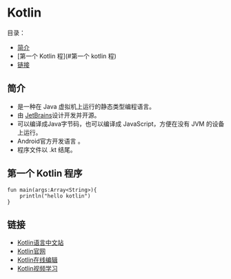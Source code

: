 # Kotlin

目录：

- [简介](#简介)
- [第一个 Kotlin 程](#第一个 kotlin 程)
- [链接](#链接)

## 简介

- 是一种在 Java 虚拟机上运行的静态类型编程语言。
- 由 [JetBrains](https://baike.so.com/doc/5381594-5617929.html)设计开发并开源。 
- 可以编译成Java字节码，也可以编译成 JavaScript，方便在没有 JVM 的设备上运行。 
- Android官方开发语言 。
- 程序文件以 .kt 结尾。

## 第一个 Kotlin 程序

```
fun main(args:Array<String>){
	println("hello kotlin")
}
```

## 链接

- [Kotlin语言中文站](https://www.kotlincn.net/)
- [Kotlin官网](http://kotlinlang.org/)
- [Kotlin在线编辑](https://try.kotlinlang.org/)
- [Kotlin视频学习](https://github.com/open-android/Android#kotlin视频学习)

